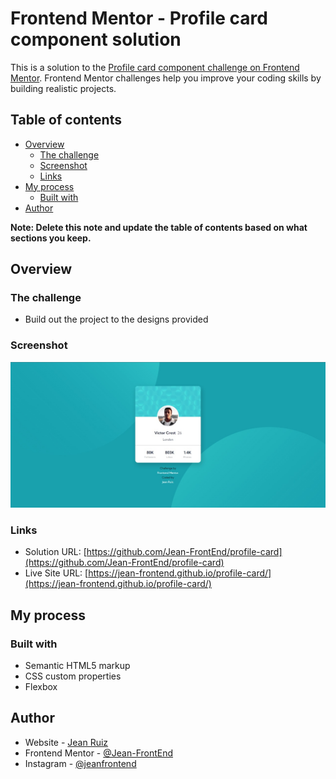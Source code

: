 # Frontend Mentor - Profile card component solution

This is a solution to the [Profile card component challenge on Frontend Mentor](https://www.frontendmentor.io/challenges/profile-card-component-cfArpWshJ). Frontend Mentor challenges help you improve your coding skills by building realistic projects.

## Table of contents

- [Overview](#overview)
  - [The challenge](#the-challenge)
  - [Screenshot](#screenshot)
  - [Links](#links)
- [My process](#my-process)
  - [Built with](#built-with)
- [Author](#author)

**Note: Delete this note and update the table of contents based on what sections you keep.**

## Overview

### The challenge

- Build out the project to the designs provided

### Screenshot

![](./images/Screenshoot.jpeg)

### Links

- Solution URL: [https://github.com/Jean-FrontEnd/profile-card](https://github.com/Jean-FrontEnd/profile-card)
- Live Site URL: [https://jean-frontend.github.io/profile-card/](https://jean-frontend.github.io/profile-card/)

## My process

### Built with

- Semantic HTML5 markup
- CSS custom properties
- Flexbox

## Author

- Website - [Jean Ruiz](https://github.com/Jean-FrontEnd)
- Frontend Mentor - [@Jean-FrontEnd](https://www.frontendmentor.io/profile/Jean-FrontEnd)
- Instagram - [@jeanfrontend](https://www.instagram.com/jeanfrontend/)
